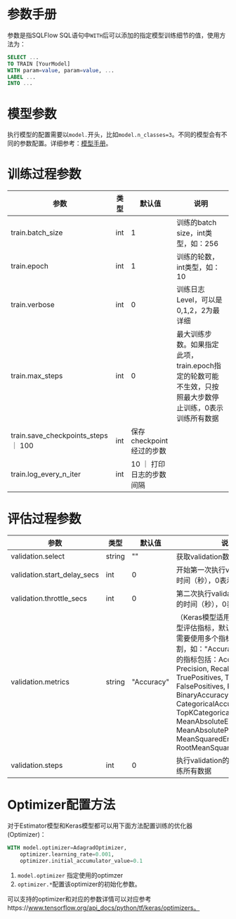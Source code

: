 # 参数手册

参数是指SQLFlow SQL语句中`WITH`后可以添加的指定模型训练细节的值，使用方法为：

```sql
SELECT ...
TO TRAIN [YourModel]
WITH param=value, param=value, ...
LABEL ...
INTO ...
```

# 模型参数

执行模型的配置需要以`model.`开头，比如`model.n_classes=3`。不同的模型会有不同的参数配置。详细参考：[模型手册](models.md)。

# 训练过程参数

| 参数 | 类型 | 默认值 | 说明 |
| -------- | -------- | -------- | -------- |
| train.batch_size  |  int | 1 | 训练的batch size，int类型，如：256 |
| train.epoch | int | 1 | 训练的轮数，int类型，如：10 |
| train.verbose | int | 0 | 训练日志Level，可以是0,1,2，2为最详细 |
| train.max_steps | int | 0 |最大训练步数。如果指定此项，train.epoch指定的轮数可能不生效，只按照最大步数停止训练，0表示训练所有数据 |
| train.save_checkpoints_steps ｜ 100 | int | 保存checkpoint经过的步数 |
| train.log_every_n_iter | int | 10 ｜ 打印日志的步数间隔 |

# 评估过程参数
| 参数 | 类型 | 默认值 | 说明 |
| -------- | -------- | -------- | -------- |
| validation.select  | string | "" |  获取validation数据集的SQL语句 |
| validation.start_delay_secs | int | 0 | 开始第一次执行validation等待的时间（秒），0表示不等待 |
| validation.throttle_secs | int | 0 | 第二次执行validation之前需等待的时间（秒），0表示不等待 |
| validation.metrics | string | "Accuracy" |（Keras模型适用）需要输出的模型评估指标，默认"Accuracy"，需要使用多个指标则使用逗号分割，如："Accuracy,AUC"，支持的指标包括：Accuracy, Precision, Recall, AUC, TruePositives, TrueNegatives, FalsePositives, FalseNegatives, BinaryAccuracy, CategoricalAccuracy, TopKCategoricalAccuracy, MeanAbsoluteError, MeanAbsolutePercentageError, MeanSquaredError, RootMeanSquaredError |
| validation.steps | int | 0 | 执行validation的步数，0表示训练所有数据 |

# Optimizer配置方法

对于Estimator模型和Keras模型都可以用下面方法配置训练的优化器 (Optimizer)：

```sql
WITH model.optimizer=AdagradOptimizer,
    optimizer.learning_rate=0.001,
	optimizer.initial_accumulator_value=0.1
```

1. `model.optimizer` 指定使用的optimzer
2. `optimizer.*`配置该optimizer的初始化参数。

可以支持的optimizer和对应的参数详情可以对应参考https://www.tensorflow.org/api_docs/python/tf/keras/optimizers。